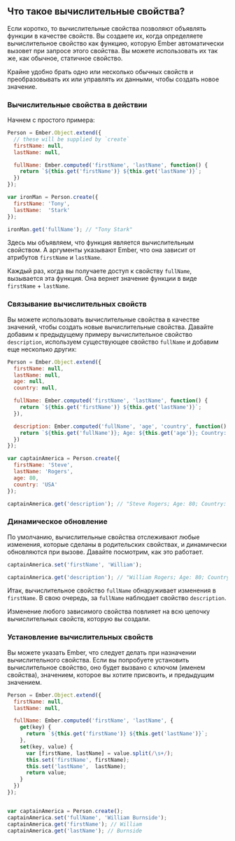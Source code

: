 ## Что такое вычислительные свойства?

Если коротко, то вычислительные свойства позволяют объявлять функции в качестве свойств. Вы создаете их, когда определяете вычислительное свойство как функцию, которую Ember автоматически вызовет при запросе этого свойства. Вы можете использовать их так же, как обычное, статичное свойство.

Крайне удобно брать одно или несколько обычных свойств и преобразовывать их или управлять их данными, чтобы создать новое значение.

### Вычислительные свойства в действии

Начнем с простого примера:

```javascript
Person = Ember.Object.extend({
  // these will be supplied by `create`
  firstName: null,
  lastName: null,

  fullName: Ember.computed('firstName', 'lastName', function() {
    return `${this.get('firstName')} ${this.get('lastName')}`;
  })
});

var ironMan = Person.create({
  firstName: 'Tony',
  lastName:  'Stark'
});

ironMan.get('fullName'); // "Tony Stark"
```

Здесь мы объявляем, что функция является вычислительным свойством. А аргументы указывают Ember, что она зависит от атрибутов `firstName` и `lastName`.

Каждый раз, когда вы получаете доступ к свойству `fullName`, вызывается эта функция. Она вернет значение функции в виде `firstName` + `lastName`.

### Связывание вычислительных свойств

Вы можете использовать вычислительные свойства в качестве значений, чтобы создать новые вычислительные свойства. Давайте добавим к предыдущему примеру вычислительное свойство `description`, используем существующее свойство `fullName` и добавим еще несколько других:

```javascript
Person = Ember.Object.extend({
  firstName: null,
  lastName: null,
  age: null,
  country: null,

  fullName: Ember.computed('firstName', 'lastName', function() {
    return `${this.get('firstName')} ${this.get('lastName')}`;
  }),

  description: Ember.computed('fullName', 'age', 'country', function() {
    return `${this.get('fullName')}; Age: ${this.get('age')}; Country: ${this.get('country')}`;
  })
});

var captainAmerica = Person.create({
  firstName: 'Steve',
  lastName: 'Rogers',
  age: 80,
  country: 'USA'
});

captainAmerica.get('description'); // "Steve Rogers; Age: 80; Country: USA"
```

### Динамическое обновление

По умолчанию, вычислительные свойства отслеживают любые изменения, которые сделаны в родительских свойствах, и динамически обновляются при вызове. Давайте посмотрим, как это работает.

```javascript
captainAmerica.set('firstName', 'William');

captainAmerica.get('description'); // "William Rogers; Age: 80; Country: USA"
```

Итак, вычислительное свойство `fullName` обнаруживает изменения в `firstName`. В свою очередь, за `fullName` наблюдает свойство `description`.

Изменение любого зависимого свойства повлияет на всю цепочку вычислительных свойств, которую вы создали.

### Установление вычислительных свойств

Вы можете указать Ember, что следует делать при назначении вычислительного свойства. Если вы попробуете установить вычислительное свойство, оно будет вызвано с ключом (именем свойства), значением, которое вы хотите присвоить, и предыдущим значением.

```javascript
Person = Ember.Object.extend({
  firstName: null,
  lastName: null,

  fullName: Ember.computed('firstName', 'lastName', {
    get(key) {
      return `${this.get('firstName')} ${this.get('lastName')}`;
    },
    set(key, value) {
      var [firstName, lastName] = value.split(/\s+/);
      this.set('firstName', firstName);
      this.set('lastName',  lastName);
      return value;
    }
  })
});


var captainAmerica = Person.create();
captainAmerica.set('fullName', 'William Burnside');
captainAmerica.get('firstName'); // William
captainAmerica.get('lastName'); // Burnside
```